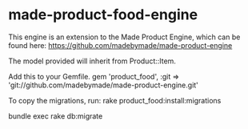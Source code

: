 made-product-food-engine
========================

This engine is an extension to the Made Product Engine, which can be found here:
  https://github.com/madebymade/made-product-engine

The model provided will inherit from Product::Item.

Add this to your Gemfile.
  gem 'product_food', :git => 'git://github.com/madebymade/made-product-engine.git'

To copy the migrations, run:
 rake product_food:install:migrations

bundle exec rake db:migrate

